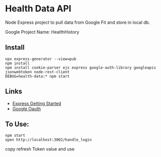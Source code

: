 # Health Data API

Node Express project to pull data from Google Fit and store in local db.

Google Project Name: HealthHistory

## Install
```
npx express-generator --view=pub
npm install
npm install cookie-parser ejs express google-auth-library googleapis jsonwebtoken node-rest-client
DEBUG=health-data:* npm start
```

## Links

* [Express Getting Started](https://expressjs.com/en/starter/installing.html)
* [Google Oauth](https://dev.to/aidanlovelace/how-to-setup-google-oauth2-login-with-express-2d30)


## To Use:

```
npm start
open http://localhost:3002/handle_login
```

copy refresh Token value and use
